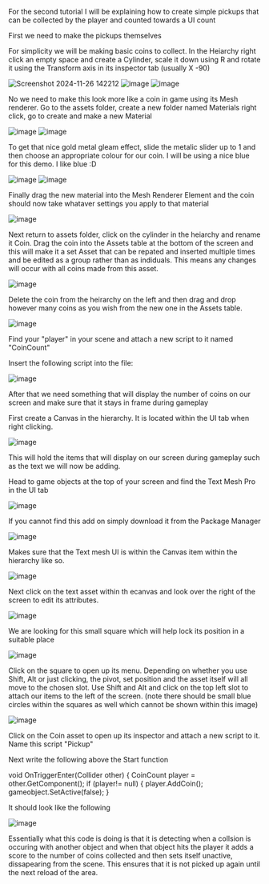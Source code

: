 For the second tutorial I will be explaining how to create simple pickups that can be collected by the player and counted towards a UI count 

First we need to make the pickups themselves

For simplicity we will be making basic coins to collect. In the Heiarchy right click an empty space and create a Cylinder, scale it down using R and rotate it using  the Transform axis in its inspector tab (usually X -90)

![Screenshot 2024-11-26 142212](https://github.com/user-attachments/assets/920baac7-e779-4094-ad9a-77f3a4c953a8)
![image](https://github.com/user-attachments/assets/ef45f4d0-0728-4da4-ad2e-ad1440c59161)
![image](https://github.com/user-attachments/assets/81b8bdf8-414d-4022-9b8a-9f8371fcb26d)

No we need to make this look more like a coin in game using its Mesh renderer. Go to the assets folder, create a new folder named Materials right click, go to create and make a new Material

![image](https://github.com/user-attachments/assets/b7a71d6d-8fdd-4257-b80d-75bb265b5994)
![image](https://github.com/user-attachments/assets/53fdb35c-ae8c-467b-81be-7ed67b645d45)


To get that nice gold metal gleam effect, slide the metalic slider up to 1 and then choose an appropriate colour for our coin. I will be using a nice blue for this demo. I like blue :D

![image](https://github.com/user-attachments/assets/f199a1dd-826a-4f8a-a0e8-9ddc7cb8fb23)
![image](https://github.com/user-attachments/assets/2321cc01-6dc6-45ca-bf72-ab0d8fde1fff)


Finally drag the new material into the Mesh Renderer Element and the coin should now take whataver settings you apply to that material

![image](https://github.com/user-attachments/assets/ded22e7e-8050-4a99-9712-baaeaa2984dc)

Next return to assets folder, click on the cylinder in the heiarchy and rename it Coin. Drag the coin into the Assets table at the bottom of the screen and this will make it a set Asset that can be repated and inserted multiple times and be edited as a group rather than as indiduals. This means any changes will occur with all coins made from this asset.

![image](https://github.com/user-attachments/assets/98cef2ba-f6bc-4445-8543-9a209a71fddf)


Delete the coin from the heirarchy on the left and then drag and drop however many coins as you wish from the new one in the Assets table. 

![image](https://github.com/user-attachments/assets/1369fa2e-6e92-451c-91fb-c5487e1c6c8e)

Find your "player" in your scene and attach a new script to it named "CoinCount" 

Insert the following script into the file:

![image](https://github.com/user-attachments/assets/061213f8-b67c-4e2e-be61-4d0a8c43fa0f)


After that we need something that will display the number of coins on our screen and make sure that it stays in frame during gameplay

First create a Canvas in the hierarchy. It is located within the UI tab when right clicking.

![image](https://github.com/user-attachments/assets/45db0882-87ff-4da9-ae26-27ab9e9b2ca4)

This will hold the items that will display on our screen during gameplay such as the text we will now be adding. 

Head to game objects at the top of your screen and find the Text Mesh Pro in the UI tab

![image](https://github.com/user-attachments/assets/fe4eadcf-7fb6-4c41-b57f-2d3f5dd4330e)

If you cannot find this add on simply download it from the Package Manager

![image](https://github.com/user-attachments/assets/adab8768-565a-475d-95e5-0731697b2ec8)

Makes sure that the Text mesh UI is within the Canvas item within the hierarchy like so. 

![image](https://github.com/user-attachments/assets/ef34805d-8c96-4179-ac3e-382c2af51207)

Next click on the text asset within th ecanvas and look over the right of the screen to edit its attributes. 

![image](https://github.com/user-attachments/assets/83279bba-dae4-4652-af55-0744c0524017)

We are looking for this small square which will help lock its position in a suitable place 

![image](https://github.com/user-attachments/assets/d2cc884b-a9cd-4441-92a5-f83a4c20a91b)

Click on the square to open up its menu. Depending on whether you use Shift, Alt or just clicking, the pivot, set position and the asset itself will all move to the chosen slot. Use Shift and Alt and click on the top left slot to attach our items to the left of the screen. (note there should be small blue circles within the squares as well which cannot be shown within this image)

![image](https://github.com/user-attachments/assets/9f616898-b2ff-4fcd-ba7a-4cf41539fe7a)




Click on the Coin asset to open up its inspector and attach a new script to it. Name this script "Pickup"

Next write the following above the Start function 

void OnTriggerEnter(Collider other)
{ 
  CoinCount player = other.GetComponent<CoinCount>();
if (player!= null)
{
player.AddCoin();
gameobject.SetActive(false);
}

It should look like the following

![image](https://github.com/user-attachments/assets/7ab998fc-c56d-4599-a648-3b273936465c)

Essentially what this code is doing is that it is detecting when a collsion is occuring with another object and when that object hits the player it adds a score to the number of coins collected and then sets itself unactive, dissapearing from the scene. 
This ensures that it is not picked up again until the next reload of the area. 








